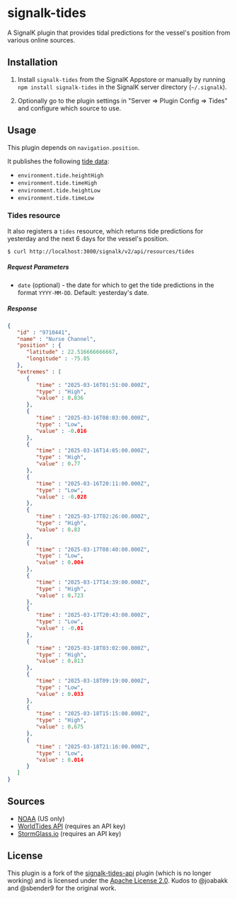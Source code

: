 # signalk-tides

A SignalK plugin that provides tidal predictions for the vessel's position from various online sources.

## Installation

1. Install `signalk-tides` from the SignalK Appstore or manually by running `npm install signalk-tides` in the SignalK server directory (`~/.signalk`).

2. Optionally go to the plugin settings in "Server => Plugin Config => Tides" and configure which source to use.

## Usage

This plugin depends on `navigation.position`.

It publishes the following [tide data](https://signalk.org/specification/1.7.0/doc/vesselsBranch.html#vesselsregexpenvironmenttide):

* `environment.tide.heightHigh`
* `environment.tide.timeHigh`
* `environment.tide.heightLow`
* `environment.tide.timeLow`

### Tides resource

It also registers a `tides` resource, which returns tide predictions for yesterday and the next 6 days for the vessel's position.

```
$ curl http://localhost:3000/signalk/v2/api/resources/tides
```

##### Request Parameters

* `date` (optional) - the date for which to get the tide predictions in the format `YYYY-MM-DD`. Default: yesterday's date.

##### Response

```json
{
   "id" : "9710441",
   "name" : "Nurse Channel",
   "position" : {
      "latitude" : 22.516666666667,
      "longitude" : -75.85
   },
   "extremes" : [
      {
         "time" : "2025-03-16T01:51:00.000Z",
         "type" : "High",
         "value" : 0.836
      },
      {
         "time" : "2025-03-16T08:03:00.000Z",
         "type" : "Low",
         "value" : -0.016
      },
      {
         "time" : "2025-03-16T14:05:00.000Z",
         "type" : "High",
         "value" : 0.77
      },
      {
         "time" : "2025-03-16T20:11:00.000Z",
         "type" : "Low",
         "value" : -0.028
      },
      {
         "time" : "2025-03-17T02:26:00.000Z",
         "type" : "High",
         "value" : 0.83
      },
      {
         "time" : "2025-03-17T08:40:00.000Z",
         "type" : "Low",
         "value" : 0.004
      },
      {
         "time" : "2025-03-17T14:39:00.000Z",
         "type" : "High",
         "value" : 0.723
      },
      {
         "time" : "2025-03-17T20:43:00.000Z",
         "type" : "Low",
         "value" : -0.01
      },
      {
         "time" : "2025-03-18T03:02:00.000Z",
         "type" : "High",
         "value" : 0.813
      },
      {
         "time" : "2025-03-18T09:19:00.000Z",
         "type" : "Low",
         "value" : 0.033
      },
      {
         "time" : "2025-03-18T15:15:00.000Z",
         "type" : "High",
         "value" : 0.675
      },
      {
         "time" : "2025-03-18T21:16:00.000Z",
         "type" : "Low",
         "value" : 0.014
      }
   ]
}
```



## Sources

- [NOAA](https://tidesandcurrents.noaa.gov/web_services_info.html) (US only)
- [WorldTides API](https://www.worldtides.info/) (requires an API key)
- [StormGlass.io](https://stormglass.io/) (requires an API key)

## License

This plugin is a fork of the [signalk-tides-api](https://github.com/joabakk/signalk-tides-api) plugin (which is no longer working) and is licensed under the [Apache License 2.0](LICENSE). Kudos to @joabakk and @sbender9 for the original work.
